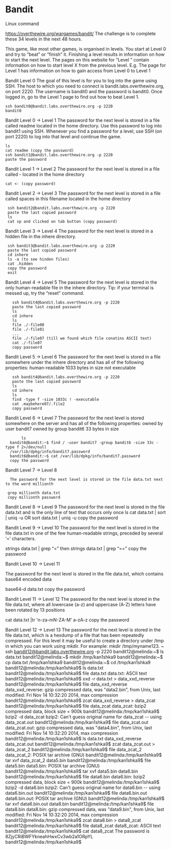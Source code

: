 # Bandit
Linux command

https://overthewire.org/wargames/bandit/
The challenge is to complete these 34 levels in the next 48 hours.

This game, like most other games, is organised in levels. You start at Level 0 and try to “beat” or “finish” it. Finishing a level results in information on how to start the next level. The pages on this website for “Level <X>” contain information on how to start level X from the previous level. E.g. The page for Level 1 has information on how to gain access from Level 0 to Level 1
  
  
Bandit Level 0
  The goal of this level is for you to log into the game using SSH. The host to which you need to connect is bandit.labs.overthewire.org, on port 2220. The username is bandit0 and   the password is bandit0. Once logged in, go to the Level 1 page to find out how to beat Level 1.
  
    ssh bandit0@bandit.labs.overthewire.org -p 2220
    bandit0
  
Bandit Level 0 → Level 1
  The password for the next level is stored in a file called readme located in the home directory. Use this password to log into bandit1 using SSH. Whenever you find a password     for a level, use SSH (on port 2220) to log into that level and continue the game.
  
    ls 
    cat readme (copy the password)
    ssh bandit1@bandit.labs.overthewire.org -p 2220
    paste the password
  
Bandit Level 1 → Level 2
  The password for the next level is stored in a file called - located in the home directory
  
    cat <- (copy password)
 
Bandit Level 2 → Level 3
     The password for the next level is stored in a file called spaces in this filename located in the home directory
           
     ssh bandit2@bandit.labs.overthewire.org -p 2220
     paste the last copied password
     ls
     cat sp and clicked on tab button (copy password)

 Bandit Level 3 → Level 4
      The password for the next level is stored in a hidden file in the inhere directory.
           
     ssh bandit3@bandit.labs.overthewire.org -p 2220
     paste the last copied password
     cd inhere
     ls -a (to see hinden files) 
     cat .hidden
     copy the password
     exit
       
 Bandit Level 4 → Level 5
     The password for the next level is stored in the only human-readable file in the inhere directory. Tip: if your terminal is messed up, try the “reset” command.
           
       ssh bandit4@bandit.labs.overthewire.org -p 2220
       paste the last copied password
       ls
       cd inhere
       ls
       file ./-file00
       file ./-file01
       ...
       file ./-file07 (till we found which file conatins ASCII text)
       cat ./-file07
       copy password
   
 Bandit Level 5 → Level 6
           The password for the next level is stored in a file somewhere under the inhere directory and has all of the following properties:
                  human-readable
                  1033 bytes in size
                  not executable
           
       ssh bandit4@bandit.labs.overthewire.org -p 2220
       paste the last copied password
       ls
       cd inhere
       ls
       find -type f -size 1033c ! -executable
       cat .maybehere07/.file2
       copy password
   
  Bandit Level 6 → Level 7
      The password for the next level is stored somewhere on the server and has all of the following properties:
          owned by user bandit7
          owned by group bandit6
          33 bytes in size
           
           ls
      bandit6@bandit:~$ find / -user bandit7 -group bandit6 -size 33c -type f 2>/dev/null
      /var/lib/dpkg/info/bandit7.password
      bandit6@bandit:~$ cat /var/lib/dpkg/info/bandit7.password
      copy the password
  
  
  Bandit Level 7 → Level 8
  
      The password for the next level is stored in the file data.txt next to the word millionth
  
     grep millionth data.txt
     copy millionth password
  
  Bandit Level 8 → Level 9
    The password for the next level is stored in the file data.txt and is the only line of text that occurs only once
    ls
    cat data.txt | sort | uniq -u OR
                  sort data.txt | uniq -u
    copy the password
 
 Bandit Level 9 → Level 10
   The password for the next level is stored in the file data.txt in one of the few human-readable strings, preceded by several ‘=’ characters.
  
  strings data.txt | grep “=” 
  then
  strings data.txt | grep “==”
  copy the password
  
  
 Bandit Level 10 → Level 11
  
  The password for the next level is stored in the file data.txt, which contains base64 encoded data

  
   base64-d data.txt
  copy the password
  
  
  
 Bandit Level 11 → Level 12
  The password for the next level is stored in the file data.txt, where all lowercase (a-z) and uppercase (A-Z) letters have been rotated by 13 positions

  
  
  cat data.txt |tr 'n-za-mN-ZA-M' a-zA-z
  copy the password
 
 Bandit Level 12 → Level 13
    The password for the next level is stored in the file data.txt, which is a hexdump of a file that has been repeatedly compressed.
    For this level it may be useful to create a directory under /tmp in which you can work using mkdir. For example: mkdir /tmp/myname123.
  ~ ssh bandit12@bandit.labs.overthewire.org -p 2220
bandit12@melinda:~$ ls
data.txt
bandit12@melinda:~$ mkdir /tmp/kan1shka9
bandit12@melinda:~$ cp data.txt /tmp/kan1shka9
bandit12@melinda:~$ cd /tmp/kan1shka9
bandit12@melinda:/tmp/kan1shka9$ ls
data.txt
bandit12@melinda:/tmp/kan1shka9$ file data.txt
data.txt: ASCII text
bandit12@melinda:/tmp/kan1shka9$ xxd -r data.txt > data_xxd_reverse
bandit12@melinda:/tmp/kan1shka9$ file data_xxd_reverse
data_xxd_reverse: gzip compressed data, was "data2.bin", from Unix, last modified: Fri Nov 14 10:32:20 2014, max compression
bandit12@melinda:/tmp/kan1shka9$ zcat data_xxd_reverse > data_zcat
bandit12@melinda:/tmp/kan1shka9$ file data_zcat
data_zcat: bzip2 compressed data, block size = 900k
bandit12@melinda:/tmp/kan1shka9$ bzip2 -d data_zcat
bzip2: Can't guess original name for data_zcat -- using data_zcat.out
bandit12@melinda:/tmp/kan1shka9$ file data_zcat.out
data_zcat.out: gzip compressed data, was "data4.bin", from Unix, last modified: Fri Nov 14 10:32:20 2014, max compression
bandit12@melinda:/tmp/kan1shka9$ ls
data.txt  data_xxd_reverse  data_zcat.out
bandit12@melinda:/tmp/kan1shka9$ zcat data_zcat.out > data_zcat_2
bandit12@melinda:/tmp/kan1shka9$ file data_zcat_2
data_zcat_2: POSIX tar archive (GNU)
bandit12@melinda:/tmp/kan1shka9$ tar xvf data_zcat_2
data5.bin
bandit12@melinda:/tmp/kan1shka9$ file data5.bin
data5.bin: POSIX tar archive (GNU)
bandit12@melinda:/tmp/kan1shka9$ tar xvf data5.bin
data6.bin
bandit12@melinda:/tmp/kan1shka9$ file data6.bin
data6.bin: bzip2 compressed data, block size = 900k
bandit12@melinda:/tmp/kan1shka9$ bzip2 -d data6.bin
bzip2: Can't guess original name for data6.bin -- using data6.bin.out
bandit12@melinda:/tmp/kan1shka9$ file data6.bin.out
data6.bin.out: POSIX tar archive (GNU)
bandit12@melinda:/tmp/kan1shka9$ tar xvf data6.bin.out
data8.bin
bandit12@melinda:/tmp/kan1shka9$ file data8.bin
data8.bin: gzip compressed data, was "data9.bin", from Unix, last modified: Fri Nov 14 10:32:20 2014, max compression
bandit12@melinda:/tmp/kan1shka9$ zcat data8.bin > data8_zcat
bandit12@melinda:/tmp/kan1shka9$ file data8_zcat
data8_zcat: ASCII text
bandit12@melinda:/tmp/kan1shka9$ cat data8_zcat
The password is 8ZjyCRiBWFYkneahHwxCv3wb2a1ORpYL
bandit12@melinda:/tmp/kan1shka9$
  
  
  
  
  
  
  
  
  
  
  
   
  
  
  


  
  
  
  
  
           
           
          
           
           
          
           
           
           
        
    
    
  

